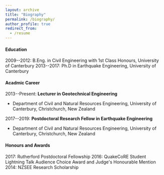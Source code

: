 ```yaml
---
layout: archive
title: "Biography"
permalink: /biography/
author_profile: true
redirect_from:
  - /resume
---
```


#### Education

2009--2012: B.Eng. in Civil Engineering with 1st Class Honours, University of Canterbury
2013--2017: Ph.D in Earthquake Engineering, University of Canterbury

#### Acadmic Career

2013--Present: **Lecturer in Geotechnical Engineering**
  * Department of Civil and Natural Resources Engineering, University of Canterbury, Christchurch, New Zealand

2017--2019: **Postdoctoral Research Fellow in Earthquake Engineering**
  * Department of Civil and Natural Resources Engineering, University of Canterbury, Christchurch, New Zealand
  
#### Honours and Awards

2017: Rutherford Postdoctoral Fellowship
2016: QuakeCoRE Student Lightning Talk Audience Choice Award and Judge's Honourable Mention
2014: NZSEE Research Scholarship
